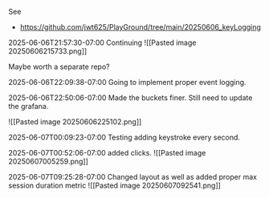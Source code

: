 See
- https://github.com/jwt625/PlayGround/tree/main/20250606_keyLogging

2025-06-06T21:57:30-07:00
Continuing
![[Pasted image 20250606215733.png]]

Maybe worth a separate repo?

2025-06-06T22:09:38-07:00
Going to implement proper event logging.

2025-06-06T22:50:06-07:00
Made the buckets finer. Still need to update the grafana.

![[Pasted image 20250606225102.png]]



2025-06-07T00:09:23-07:00
Testing adding keystroke every second.

2025-06-07T00:52:06-07:00
added clicks.
![[Pasted image 20250607005259.png]]

2025-06-07T09:25:28-07:00
Changed layout as well as added proper max session duration metric
![[Pasted image 20250607092541.png]]


